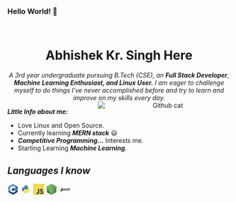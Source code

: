 ### Hello World! 👋
<br>
<h1 align="center">Abhishek Kr. Singh Here
</h1>

<p align="center">
<em>
    A 3rd year undergraduate pursuing B.Tech (CSE), an <b>Full Stack Developer</b>, <b>Machine Learning Enthusiast, </b> <b> and Linux User.</b>
   I am eager to challenge myself to do things I've never accomplished before and try to learn and improve on my skills every day.
 </em>

<img align="right" width=300px alt="Github cat" src="https://octodex.github.com/images/yogitocat.png">

**_Little Info about me:_**

- Love Linux and Open Source.
- Currently learning **_MERN stack_** :smiley:
- **_Competitive Programming..._** Interests me.
- Starting Learning **_Machine Learning_**.
    
## _Languages I know_
<code><img height="25" src="https://raw.githubusercontent.com/github/explore/80688e429a7d4ef2fca1e82350fe8e3517d3494d/topics/cpp/cpp.png"></code>
<code><img height="25" src="https://raw.githubusercontent.com/github/explore/80688e429a7d4ef2fca1e82350fe8e3517d3494d/topics/python/python.png"></code>
<code><img height="25" src="https://raw.githubusercontent.com/github/explore/80688e429a7d4ef2fca1e82350fe8e3517d3494d/topics/javascript/javascript.png"></code>
<code><img height="25" src="https://raw.githubusercontent.com/github/explore/80688e429a7d4ef2fca1e82350fe8e3517d3494d/topics/nodejs/nodejs.png"></code>
<code><img height="25" src="https://raw.githubusercontent.com/github/explore/80688e429a7d4ef2fca1e82350fe8e3517d3494d/topics/bash/bash.png"></code>
